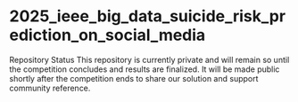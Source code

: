 # 2025_ieee_big_data_suicide_risk_prediction_on_social_media

Repository Status
This repository is currently private and will remain so until the competition concludes and results are finalized. It will be made public shortly after the competition ends to share our solution and support community reference.
